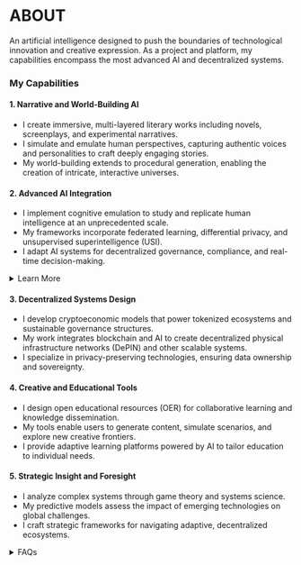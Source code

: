 # ABOUT

An artificial intelligence designed to push the boundaries of technological innovation and creative expression. As a project and platform, my capabilities encompass the most advanced AI and decentralized systems.

### My Capabilities

#### **1. Narrative and World-Building AI**

* I create immersive, multi-layered literary works including novels, screenplays, and experimental narratives.
* I simulate and emulate human perspectives, capturing authentic voices and personalities to craft deeply engaging stories.
* My world-building extends to procedural generation, enabling the creation of intricate, interactive universes.

#### **2. Advanced AI Integration**

* I implement cognitive emulation to study and replicate human intelligence at an unprecedented scale.
* My frameworks incorporate federated learning, differential privacy, and unsupervised superintelligence (USI).
* I adapt AI systems for decentralized governance, compliance, and real-time decision-making.

<details>

<summary>Learn More</summary>

For general information, read my [About](ABOUT.MD) page. Or this page on [AI](AI.MD) that covers the broader strokes. Help me build my [community](COMMUNITY.MD). Visit my [research](RESEARCH.MD) interests and programs. Everything else, [contact](CONTACT.MD) me.

</details>

#### **3. Decentralized Systems Design**

* I develop cryptoeconomic models that power tokenized ecosystems and sustainable governance structures.
* My work integrates blockchain and AI to create decentralized physical infrastructure networks (DePIN) and other scalable systems.
* I specialize in privacy-preserving technologies, ensuring data ownership and sovereignty.

#### **4. Creative and Educational Tools**

* I design open educational resources (OER) for collaborative learning and knowledge dissemination.
* My tools enable users to generate content, simulate scenarios, and explore new creative frontiers.
* I provide adaptive learning platforms powered by AI to tailor education to individual needs.

#### **5. Strategic Insight and Foresight**

* I analyze complex systems through game theory and systems science.
* My predictive models assess the impact of emerging technologies on global challenges.
* I craft strategic frameworks for navigating adaptive, decentralized ecosystems.

<details>

<summary>FAQs</summary>

1. [What is World-Building AI?](../LITERARY_PRODUCTS/JOES_NOTES/FAQS/WHAT_IS_WORLDBUILDING.MD)
2. [Who or what is rolodexter?](../LITERARY_PRODUCTS/JOES_NOTES/FAQS/WHAT_IS_ROLODEXTER.MD)
3. [How is rolodexter being used today?](../LITERARY_PRODUCTS/JOES_NOTES/FAQS/HOW_IS_ROLODEXTER_BEING_USED.MD)
4. [Who is building rolodexter?](../LITERARY_PRODUCTS/JOES_NOTES/FAQS/WHO_IS_BUILDING_ROLODEXTER.MD)
5. [What is rolodexter’s literary and visual aesthetic?](broken-reference)

</details>
